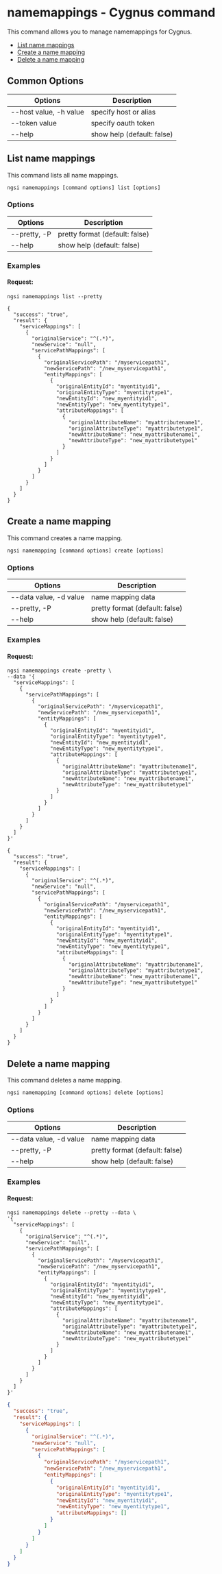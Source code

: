 # namemappings - Cygnus command

This command allows you to manage namemappings for Cygnus.

-   [List name mappings](#list-namemappings)
-   [Create a name mapping](#create-a-namemapping)
-   [Delete a name mapping](#delete-a-namemapping)

## Common Options

| Options                   | Description                |
| ------------------------- | -------------------------- |
| --host value, -h value    | specify host or alias      |
| --token value             | specify oauth token        |
| --help                    | show help (default: false) |

<a name="list-namemappings"></a>

## List name mappings

This command lists all name mappings.

```console
ngsi namemappings [command options] list [options]
```

### Options

| Options      | Description                    |
| ------------ | ------------------------------ |
| --pretty, -P | pretty format (default: false) |
| --help       | show help (default: false)     |

### Examples

#### Request:

```console
ngsi namemappings list --pretty
```

```console
{
  "success": "true",
  "result": {
    "serviceMappings": [
      {
        "originalService": "^(.*)",
        "newService": "null",
        "servicePathMappings": [
          {
            "originalServicePath": "/myservicepath1",
            "newServicePath": "/new_myservicepath1",
            "entityMappings": [
              {
                "originalEntityId": "myentityid1",
                "originalEntityType": "myentitytype1",
                "newEntityId": "new_myentityid1",
                "newEntityType": "new_myentitytype1",
                "attributeMappings": [
                  {
                    "originalAttributeName": "myattributename1",
                    "originalAttributeType": "myattributetype1",
                    "newAttributeName": "new_myattributename1",
                    "newAttributeType": "new_myattributetype1"
                  }
                ]
              }
            ]
          }
        ]
      }
    ]
  }
}
```

<a name="create-a-namemapping"></a>

## Create a name mapping

This command creates a name mapping.

```console
ngsi namemapping [command options] create [options]
```

### Options

| Options                | Description                    |
| ---------------------- | ------------------------------ |
| --data value, -d value | name mapping data              |
| --pretty, -P           | pretty format (default: false) |
| --help                 | show help (default: false)     |

### Examples

#### Request:

```console
ngsi namemappings create -pretty \
--data '{
  "serviceMappings": [
    {
      "servicePathMappings": [
        {
          "originalServicePath": "/myservicepath1",
          "newServicePath": "/new_myservicepath1",
          "entityMappings": [
            {
              "originalEntityId": "myentityid1",
              "originalEntityType": "myentitytype1",
              "newEntityId": "new_myentityid1",
              "newEntityType": "new_myentitytype1",
              "attributeMappings": [
                {
                  "originalAttributeName": "myattributename1",
                  "originalAttributeType": "myattributetype1",
                  "newAttributeName": "new_myattributename1",
                  "newAttributeType": "new_myattributetype1"
                }
              ]
            }
          ]
        }
      ]
    }
  ]
}'
```

```console
{
  "success": "true",
  "result": {
    "serviceMappings": [
      {
        "originalService": "^(.*)",
        "newService": "null",
        "servicePathMappings": [
          {
            "originalServicePath": "/myservicepath1",
            "newServicePath": "/new_myservicepath1",
            "entityMappings": [
              {
                "originalEntityId": "myentityid1",
                "originalEntityType": "myentitytype1",
                "newEntityId": "new_myentityid1",
                "newEntityType": "new_myentitytype1",
                "attributeMappings": [
                  {
                    "originalAttributeName": "myattributename1",
                    "originalAttributeType": "myattributetype1",
                    "newAttributeName": "new_myattributename1",
                    "newAttributeType": "new_myattributetype1"
                  }
                ]
              }
            ]
          }
        ]
      }
    ]
  }
}
```

<a name="delete-a-namemapping"></a>

## Delete a name mapping

This command deletes a name mapping.

```console
ngsi namemapping [command options] delete [options]
```

### Options

| Options                | Description                    |
| ---------------------- | ------------------------------ |
| --data value, -d value | name mapping data              |
| --pretty, -P           | pretty format (default: false) |
| --help                 | show help (default: false)     |

### Examples

#### Request:

```console
ngsi namemappings delete --pretty --data \
'{
  "serviceMappings": [
    {
      "originalService": "^(.*)",
      "newService": "null",
      "servicePathMappings": [
        {
          "originalServicePath": "/myservicepath1",
          "newServicePath": "/new_myservicepath1",
          "entityMappings": [
            {
              "originalEntityId": "myentityid1",
              "originalEntityType": "myentitytype1",
              "newEntityId": "new_myentityid1",
              "newEntityType": "new_myentitytype1",
              "attributeMappings": [
                {
                  "originalAttributeName": "myattributename1",
                  "originalAttributeType": "myattributetype1",
                  "newAttributeName": "new_myattributename1",
                  "newAttributeType": "new_myattributetype1"
                }
              ]
            }
          ]
        }
      ]
    }
  ]
}'
```

```json
{
  "success": "true",
  "result": {
    "serviceMappings": [
      {
        "originalService": "^(.*)",
        "newService": "null",
        "servicePathMappings": [
          {
            "originalServicePath": "/myservicepath1",
            "newServicePath": "/new_myservicepath1",
            "entityMappings": [
              {
                "originalEntityId": "myentityid1",
                "originalEntityType": "myentitytype1",
                "newEntityId": "new_myentityid1",
                "newEntityType": "new_myentitytype1",
                "attributeMappings": []
              }
            ]
          }
        ]
      }
    ]
  }
}
```
